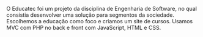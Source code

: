 O Educatec foi um projeto da disciplina de Engenharia de Software, no qual consistia desenvolver uma solução para segmentos da sociedade.
Escolhemos a educação como foco e criamos um site de cursos.
Usamos MVC com PHP no back e front com JavaScript, HTML e CSS.

